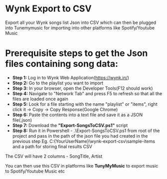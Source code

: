# Wynk Export to CSV
Export all your Wynk songs list Json into CSV which can then be plugged into Tunemymusic for importing into other platforms like Spotify/Youtube Music

# Prerequisite steps to get the Json files containing song data:
* **Step 1:** Log in to Wynk Web Application(https://wynk.in/)
* **Step 2:** Go to the playlist you want to import
* **Step 3:** In your browser, open the Developer Tools(F12 should work)
* **Step 4:** Navigate to "Network Tab" and press F5 to refresh so that all the files are loaded once again
* **Step 5:** Look for a file starting with the name "playlist" or "items", right click it -> Copy -> Copy Response(Google Chrome)
* **Step 6:** Paste the contents into a text file and save it as a JSON file(.json)
* **Step 7:** Download the **"Export-SongsToCSV.ps1"** script 
* **Step 8:** Run it in Powershell - .\Export-SongsToCSV.ps1 from root of the project and pass in the path of the json file you had created in the previous step Eg. C:\{YourUserName}\wynk-export-csv\sample-items and a path for storing final results CSV

The CSV will have 2 columns - SongTitle, Artist

You can then use this CSV in platforms like **TunyMyMusic** to export music to Spotify/Youtube Music etc

